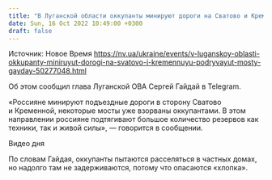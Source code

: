 ```yaml
---
title: "В Луганской области оккупанты минируют дороги на Сватово и Кременную, подрывают мосты — Гайдай"
date: Sun, 16 Oct 2022 10:49:00 +0300
draft: false
---
```

Источник: Новое Время https://nv.ua/ukraine/events/v-luganskoy-oblasti-okkupanty-miniruyut-dorogi-na-svatovo-i-kremennuyu-podryvayut-mosty-gayday-50277048.html


Об этом сообщил глава Луганской ОВА Сергей Гайдай в Telegram.

«Россияне минируют подъездные дороги в сторону Сватово и Кременной, некоторые мосты уже взорваны оккупантами. В этом направлении россияне подтягивают большое количество резервов как техники, так и живой силы», — говорится в сообщении.

 Видео дня   

По словам Гайдая, оккупанты пытаются расселяться в частных домах, но надолго там не задерживаются, потому что опасаются «хлопка».
